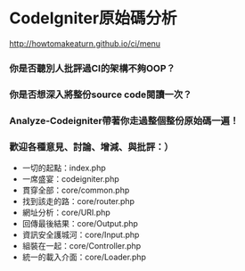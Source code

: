 # CodeIgniter原始碼分析

http://howtomakeaturn.github.io/ci/menu

### 你是否聽別人批評過CI的架構不夠OOP？
### 你是否想深入將整份source code閱讀一次？
### Analyze-Codeigniter帶著你走過整個整份原始碼一遍！
### 歡迎各種意見、討論、增減、與批評：）
* 一切的起點：index.php
* 一席盛宴：codeigniter.php
* 貫穿全部：core/common.php
* 找到該走的路：core/router.php
* 網址分析：core/URI.php
* 回傳最後結果：core/Output.php
* 資訊安全護城河：core/Input.php
* 組裝在一起：core/Controller.php
* 統一的載入介面：core/Loader.php
